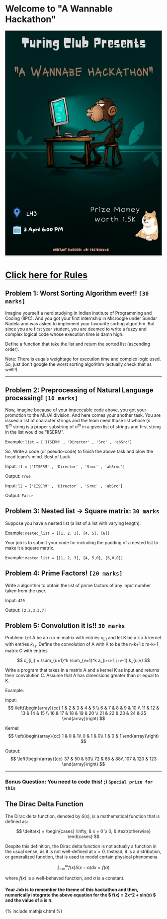 
# Welcome to "A Wannable Hackathon"

![poster](./assets/poster.png)
# [ Click here for Rules ](./rules.md)



## Problem 1: Worst Sorting Algorithm ever!! `[30 marks]`

Imagine yourself a nerd studying in Indian institute of Programming and Coding (IIPC). And you got your first internship in Microogle under Sundar Nadela and was asked to implement your favourite sorting algorithm. But since you are first year student, you are deemed to write a fuzzy and complex logical code whose execution time is damn high. 

Define a function that take the list and return the sorted list (ascending order). 

Note: There is euqals weightage for execution time and complex logic used. So, just don't google the worst sorting algorithm (actually check that as well!!). 
  


*** 

## Problem 2: Preprocessing of Natural Language processing! `[10 marks]`

Now, imagine because of your impeccable code above, you got your promotion to the ML/AI division. And here comes your another task. You are issued a list of character strings and the team need those list whose ${(n-1)}^{th}$ string is a proper substring of $n^{th}$ in a given list of strings and first string in the list would be "IISERM".


Example: `list = ['IISERM' , 'Director' , 'Src' , 'abSrc'] `



So, Write a code (or pseudo-code) to finish the above task and blow the head team's mind. Best of Luck.

Input: `l1 = ['IISERM' , 'Director' , 'Srmc' , 'abSrmc'] `

Output: `True`

Input: `l2 = ['IISERM' , 'Director' , 'Srmc' , 'abSrc'] `

Output: `False`



## Problem 3: Nested list -> Square matrix: `30 marks`

Suppose you have a nested list (a list of a list with varying length). 

Example: `nested_list = [[1, 2, 3], [4, 5], [6]]`

Your job is to submit your code for including the padding of a nested list to make it a square matrix.

Example: `nested_list = [[1, 2, 3], [4, 5,0], [6,0,0]]`



## Problem 4: Prime Factors! `[20 marks]`




Write a algorithm to obtain the list of prime factors of any input number taken from the user.

Input: `420`

Output: `[2,2,3,3,7]`









## Problem 5: Convolution it is!! `30 marks`


Problem: Let A be an n x m matrix with entries $a_{i,j}$ and let K be a k x k kernel with entries $k_{i,j}$. Define the convolution of A with K to be the n-k+1 x m-k+1 matrix C with entries

$$
c_{i,j} = \sum_{u=1}^k \sum_{v=1}^k a_{i+u-1,j+v-1} k_{u,v}
$$

Write a program that takes in a matrix A and a kernel K as input and returns their convolution C. Assume that A has dimensions greater than or equal to K.

Example:

Input: 
$$
\left(\begin{array}{cc} 
1 & 2 & 3 & 4 & 5 \\ 
6 & 7 & 8 & 9 & 10 \\
11 & 12 & 13 & 14 & 15 \\
16 & 17 & 18 & 19 & 20 \\
21 & 22 & 23 & 24 & 25
\end{array}\right)
$$ 

Kernel: 
$$
\left(\begin{array}{cc} 
1 & 0 & 1\\
0 & 1 & 0\\
1 & 0 & 1
\end{array}\right)
$$



Output:
$$
\left(\begin{array}{cc} 
37 & 50 & 53\\ 
72 & 85 & 88\\
107 & 120 & 123
\end{array}\right)
$$


***

### Bonus Question: You need to code this! ;) `Special prize for this`





## The Dirac Delta Function

The Dirac delta function, denoted by $\delta(x)$, is a mathematical function that is defined as:

$$
\delta(x) = \begin{cases} 
      \infty, & x = 0 \\
      0, & \text{otherwise} 
   \end{cases}
$$

Despite this definition, the Dirac delta function is not actually a function in the usual sense, as it is not well-defined at $x = 0$. Instead, it is a distribution, or generalized function, that is used to model certain physical phenomena.


$$
\int_{-\infty}^{\infty}f(x)\delta(x-a)dx = f(a)
$$

where $f(x)$ is a well-behaved function, and $a$ is a constant.


#### Your Job is to remember the theme of this hackathon and then, numerically integrate the above equation for the $ f(x) = 2x^2 + sin(x) $ and the value of a is $\pi$. 


{% include mathjax.html %}
